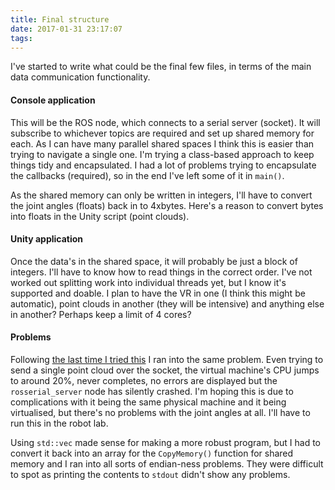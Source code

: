 ```yaml
---
title: Final structure
date: 2017-01-31 23:17:07
tags:
---
```

I've started to write what could be the final few files, in terms of the main data communication functionality.

#### Console application
This will be the ROS node, which connects to a serial server (socket).
It will subscribe to whichever topics are required and set up shared memory for each. As I can have many parallel shared spaces I think this is easier than trying to navigate a single one.
I'm trying a class-based approach to keep things tidy and encapsulated.
I had a lot of problems trying to encapsulate the callbacks (required), so in the end I've left some of it in `main()`.

As the shared memory can only be written in integers, I'll have to convert the joint angles (floats) back in to 4xbytes. Here's a reason to convert bytes into floats in the Unity script (point clouds).

#### Unity application
Once the data's in the shared space, it will probably be just a block of integers. I'll have to know how to read things in the correct order.
I've not worked out splitting work into individual threads yet, but I know it's supported and doable.
I plan to have the VR in one (I think this might be automatic), point clouds in another (they will be intensive) and anything else in another? Perhaps keep a limit of 4 cores?

#### Problems
Following [the last time I tried this](/2016/12/07/Point-Cloud-from-Actual-Data/) I ran into the same problem.
Even trying to send a single point cloud over the socket, the virtual machine's CPU jumps to around 20%, never completes, no errors are displayed but the `rosserial_server` node has silently crashed.
I'm hoping this is due to complications with it being the same physical machine and it being virtualised, but there's no problems with the joint angles at all.
I'll have to run this in the robot lab.

Using `std::vec` made sense for making a more robust program, but I had to convert it back into an array for the `CopyMemory()` function for shared memory and I ran into all sorts of endian-ness problems. They were difficult to spot as printing the contents to `stdout` didn't show any problems.
